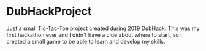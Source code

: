 # DubHackProject
Just a small Tic-Tac-Toe project created during 2019 DubHack.
This was my first hackathon ever and I didn't have a clue about where to 
start, so I created a small game to be able to learn and develop
my skills. 
